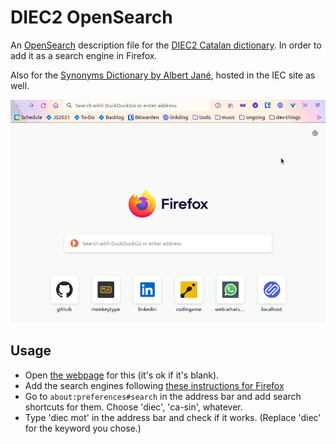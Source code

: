 # DIEC2 OpenSearch

An [OpenSearch](https://developer.mozilla.org/en-US/docs/Web/OpenSearch) description file for the [DIEC2 Catalan dictionary](https://dlc.iec.cat/). In order to add it as a search engine in Firefox.

Also for the [Synonyms Dictionary by Albert Jané](https://sinonims.iec.cat/sinonims_cerca_sin.asp), hosted in the IEC site as well.

<img src="./assets/demo.gif" alt="Demo: using the DIEC2 as a search engine in Firefox">

## Usage

- Open [the webpage](https://victor-gp.github.io/diec2-opensearch/) for this (it's ok if it's blank).
- Add the search engines following [these instructions for Firefox](https://support.mozilla.org/en-US/kb/add-or-remove-search-engine-firefox)
- Go to `about:preferences#search` in the address bar and add search shortcuts for them. Choose 'diec', 'ca-sin', whatever.
- Type 'diec mot' in the address bar and check if it works. (Replace 'diec' for the keyword you chose.)
